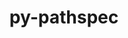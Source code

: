 ---
title: "py-pathspec"
layout: cache
categories: [package, v0.23.0]
meta: {"versions": ["0.11.1"], "compilers": ["apple-clang@=15.0.0", "cce@=15.0.1", "gcc@=11.1.0", "gcc@=11.4.0", "gcc@=13.2.0", "gcc@=7.3.1", "gcc@=7.5.0", "gcc@=9.4.0", "oneapi@=2024.2.1"], "oss": ["amzn2", "rhel8", "ubuntu18.04", "ubuntu20.04", "ubuntu22.04", "ubuntu24.04", "ventura"], "platforms": ["darwin", "linux"], "targets": ["aarch64", "neoverse_n1", "neoverse_v1", "neoverse_v2", "ppc64le", "x86_64_v3", "zen4"], "stacks": ["aws-isc", "aws-isc-aarch64", "data-vis-sdk", "e4s", "e4s-cray-rhel", "e4s-neoverse-v2", "e4s-neoverse_v1", "e4s-oneapi", "e4s-power", "ml-darwin-aarch64-mps", "ml-linux-aarch64-cpu", "ml-linux-aarch64-cuda", "ml-linux-x86_64-cpu", "ml-linux-x86_64-cuda", "ml-linux-x86_64-rocm", "radiuss", "root"], "num_specs": 22, "num_specs_by_stack": {"ml-darwin-aarch64-mps": 1, "root": 22, "aws-isc-aarch64": 2, "aws-isc": 1, "e4s-cray-rhel": 1, "radiuss": 2, "e4s-power": 2, "data-vis-sdk": 2, "e4s-neoverse_v1": 2, "e4s-neoverse-v2": 1, "e4s": 3, "e4s-oneapi": 3, "ml-linux-aarch64-cuda": 1, "ml-linux-aarch64-cpu": 1, "ml-linux-x86_64-cuda": 1, "ml-linux-x86_64-rocm": 1, "ml-linux-x86_64-cpu": 1}}
spec_details: [{"hash": "5qiiovvpkfqepx7sed4pbuccfc56d6io", "compiler": "apple-clang@=15.0.0", "versions": ["0.11.1"], "os": "ventura", "platform": "darwin", "target": "aarch64", "variants": ["build_system=python_pip"], "stacks": ["ml-darwin-aarch64-mps", "root"], "size": "-", "tarball": "https://binaries.spack.io/v0.23.0/build_cache/darwin-ventura-aarch64/apple-clang-15.0.0/py-pathspec-0.11.1/darwin-ventura-aarch64-apple-clang-15.0.0-py-pathspec-0.11.1-5qiiovvpkfqepx7sed4pbuccfc56d6io.spack"}, {"hash": "wbo2qjxjg6lqvfaeef2c7ifud63ejkr3", "compiler": "gcc@=7.3.1", "versions": ["0.11.1"], "os": "amzn2", "platform": "linux", "target": "aarch64", "variants": ["build_system=python_pip"], "stacks": ["aws-isc-aarch64", "root"], "size": "-", "tarball": "https://binaries.spack.io/v0.23.0/build_cache/linux-amzn2-aarch64/gcc-7.3.1/py-pathspec-0.11.1/linux-amzn2-aarch64-gcc-7.3.1-py-pathspec-0.11.1-wbo2qjxjg6lqvfaeef2c7ifud63ejkr3.spack"}, {"hash": "wy2lks6wdffj65cvi7l4iw4wrizjd4p3", "compiler": "gcc@=7.3.1", "versions": ["0.11.1"], "os": "amzn2", "platform": "linux", "target": "neoverse_n1", "variants": ["build_system=python_pip"], "stacks": ["aws-isc-aarch64", "root"], "size": "-", "tarball": "https://binaries.spack.io/v0.23.0/build_cache/linux-amzn2-neoverse_n1/gcc-7.3.1/py-pathspec-0.11.1/linux-amzn2-neoverse_n1-gcc-7.3.1-py-pathspec-0.11.1-wy2lks6wdffj65cvi7l4iw4wrizjd4p3.spack"}, {"hash": "uhelrugrqwvxl5rwetf54xrrwlac6ij2", "compiler": "gcc@=7.3.1", "versions": ["0.11.1"], "os": "amzn2", "platform": "linux", "target": "x86_64_v3", "variants": ["build_system=python_pip"], "stacks": ["aws-isc", "root"], "size": "-", "tarball": "https://binaries.spack.io/v0.23.0/build_cache/linux-amzn2-x86_64_v3/gcc-7.3.1/py-pathspec-0.11.1/linux-amzn2-x86_64_v3-gcc-7.3.1-py-pathspec-0.11.1-uhelrugrqwvxl5rwetf54xrrwlac6ij2.spack"}, {"hash": "vrf3bfj32msqongmv5kqxdyfwihd75y5", "compiler": "cce@=15.0.1", "versions": ["0.11.1"], "os": "rhel8", "platform": "linux", "target": "zen4", "variants": ["build_system=python_pip"], "stacks": ["e4s-cray-rhel", "root"], "size": "-", "tarball": "https://binaries.spack.io/v0.23.0/build_cache/linux-rhel8-zen4/cce-15.0.1/py-pathspec-0.11.1/linux-rhel8-zen4-cce-15.0.1-py-pathspec-0.11.1-vrf3bfj32msqongmv5kqxdyfwihd75y5.spack"}, {"hash": "walm2sqagtb7qlpfn2jkgpr7oijnjub5", "compiler": "gcc@=7.5.0", "versions": ["0.11.1"], "os": "ubuntu18.04", "platform": "linux", "target": "x86_64_v3", "variants": ["build_system=python_pip"], "stacks": ["radiuss", "root"], "size": "-", "tarball": "https://binaries.spack.io/v0.23.0/build_cache/linux-ubuntu18.04-x86_64_v3/gcc-7.5.0/py-pathspec-0.11.1/linux-ubuntu18.04-x86_64_v3-gcc-7.5.0-py-pathspec-0.11.1-walm2sqagtb7qlpfn2jkgpr7oijnjub5.spack"}, {"hash": "qiwh7gqjim42c2wsirpbnpa6lsm5qcc7", "compiler": "gcc@=7.5.0", "versions": ["0.11.1"], "os": "ubuntu18.04", "platform": "linux", "target": "x86_64_v3", "variants": ["build_system=python_pip"], "stacks": ["radiuss", "root"], "size": "-", "tarball": "https://binaries.spack.io/v0.23.0/build_cache/linux-ubuntu18.04-x86_64_v3/gcc-7.5.0/py-pathspec-0.11.1/linux-ubuntu18.04-x86_64_v3-gcc-7.5.0-py-pathspec-0.11.1-qiwh7gqjim42c2wsirpbnpa6lsm5qcc7.spack"}, {"hash": "vdzld54arg2cdlmgusvjqq4mqfxpdw2q", "compiler": "gcc@=9.4.0", "versions": ["0.11.1"], "os": "ubuntu20.04", "platform": "linux", "target": "ppc64le", "variants": ["build_system=python_pip"], "stacks": ["e4s-power", "root"], "size": "-", "tarball": "https://binaries.spack.io/v0.23.0/build_cache/linux-ubuntu20.04-ppc64le/gcc-9.4.0/py-pathspec-0.11.1/linux-ubuntu20.04-ppc64le-gcc-9.4.0-py-pathspec-0.11.1-vdzld54arg2cdlmgusvjqq4mqfxpdw2q.spack"}, {"hash": "cipgjnae2re26vgqjwkhomluj4tdvjyp", "compiler": "gcc@=9.4.0", "versions": ["0.11.1"], "os": "ubuntu20.04", "platform": "linux", "target": "ppc64le", "variants": ["build_system=python_pip"], "stacks": ["e4s-power", "root"], "size": "-", "tarball": "https://binaries.spack.io/v0.23.0/build_cache/linux-ubuntu20.04-ppc64le/gcc-9.4.0/py-pathspec-0.11.1/linux-ubuntu20.04-ppc64le-gcc-9.4.0-py-pathspec-0.11.1-cipgjnae2re26vgqjwkhomluj4tdvjyp.spack"}, {"hash": "ipgfsp6vgdvmnzhuwqcmtpmw7ugnsx7g", "compiler": "gcc@=11.1.0", "versions": ["0.11.1"], "os": "ubuntu20.04", "platform": "linux", "target": "x86_64_v3", "variants": ["build_system=python_pip"], "stacks": ["root", "data-vis-sdk"], "size": "-", "tarball": "https://binaries.spack.io/v0.23.0/build_cache/linux-ubuntu20.04-x86_64_v3/gcc-11.1.0/py-pathspec-0.11.1/linux-ubuntu20.04-x86_64_v3-gcc-11.1.0-py-pathspec-0.11.1-ipgfsp6vgdvmnzhuwqcmtpmw7ugnsx7g.spack"}, {"hash": "7vgi2gi6lozmpgcd5o4m4qnickdchpfl", "compiler": "gcc@=11.1.0", "versions": ["0.11.1"], "os": "ubuntu20.04", "platform": "linux", "target": "x86_64_v3", "variants": ["build_system=python_pip"], "stacks": ["root", "data-vis-sdk"], "size": "-", "tarball": "https://binaries.spack.io/v0.23.0/build_cache/linux-ubuntu20.04-x86_64_v3/gcc-11.1.0/py-pathspec-0.11.1/linux-ubuntu20.04-x86_64_v3-gcc-11.1.0-py-pathspec-0.11.1-7vgi2gi6lozmpgcd5o4m4qnickdchpfl.spack"}, {"hash": "zerhviecjf4ogiyi264gmsf4kvriztj4", "compiler": "gcc@=11.4.0", "versions": ["0.11.1"], "os": "ubuntu22.04", "platform": "linux", "target": "neoverse_v1", "variants": ["build_system=python_pip"], "stacks": ["e4s-neoverse_v1", "root"], "size": "-", "tarball": "https://binaries.spack.io/v0.23.0/build_cache/linux-ubuntu22.04-neoverse_v1/gcc-11.4.0/py-pathspec-0.11.1/linux-ubuntu22.04-neoverse_v1-gcc-11.4.0-py-pathspec-0.11.1-zerhviecjf4ogiyi264gmsf4kvriztj4.spack"}, {"hash": "um7ok6fkk56ca3od7h3jfqd273n3gu66", "compiler": "gcc@=11.4.0", "versions": ["0.11.1"], "os": "ubuntu22.04", "platform": "linux", "target": "neoverse_v1", "variants": ["build_system=python_pip"], "stacks": ["e4s-neoverse_v1", "root"], "size": "-", "tarball": "https://binaries.spack.io/v0.23.0/build_cache/linux-ubuntu22.04-neoverse_v1/gcc-11.4.0/py-pathspec-0.11.1/linux-ubuntu22.04-neoverse_v1-gcc-11.4.0-py-pathspec-0.11.1-um7ok6fkk56ca3od7h3jfqd273n3gu66.spack"}, {"hash": "6i75ydhyxsfqxh3pnthg42ux27x4rahe", "compiler": "gcc@=11.4.0", "versions": ["0.11.1"], "os": "ubuntu22.04", "platform": "linux", "target": "neoverse_v2", "variants": ["build_system=python_pip"], "stacks": ["e4s-neoverse-v2", "root"], "size": "-", "tarball": "https://binaries.spack.io/v0.23.0/build_cache/linux-ubuntu22.04-neoverse_v2/gcc-11.4.0/py-pathspec-0.11.1/linux-ubuntu22.04-neoverse_v2-gcc-11.4.0-py-pathspec-0.11.1-6i75ydhyxsfqxh3pnthg42ux27x4rahe.spack"}, {"hash": "zevj4buqst3wedw4i6yqj6hqxk3wcryy", "compiler": "gcc@=11.4.0", "versions": ["0.11.1"], "os": "ubuntu22.04", "platform": "linux", "target": "x86_64_v3", "variants": ["build_system=python_pip"], "stacks": ["e4s", "root"], "size": "-", "tarball": "https://binaries.spack.io/v0.23.0/build_cache/linux-ubuntu22.04-x86_64_v3/gcc-11.4.0/py-pathspec-0.11.1/linux-ubuntu22.04-x86_64_v3-gcc-11.4.0-py-pathspec-0.11.1-zevj4buqst3wedw4i6yqj6hqxk3wcryy.spack"}, {"hash": "nqfhmc7ewmanyym3m5gez7clanqh2xyh", "compiler": "gcc@=11.4.0", "versions": ["0.11.1"], "os": "ubuntu22.04", "platform": "linux", "target": "x86_64_v3", "variants": ["build_system=python_pip"], "stacks": ["e4s", "root"], "size": "-", "tarball": "https://binaries.spack.io/v0.23.0/build_cache/linux-ubuntu22.04-x86_64_v3/gcc-11.4.0/py-pathspec-0.11.1/linux-ubuntu22.04-x86_64_v3-gcc-11.4.0-py-pathspec-0.11.1-nqfhmc7ewmanyym3m5gez7clanqh2xyh.spack"}, {"hash": "igfa3rlegtj5rd6yu3f43ozhdfx6shdo", "compiler": "gcc@=11.4.0", "versions": ["0.11.1"], "os": "ubuntu22.04", "platform": "linux", "target": "x86_64_v3", "variants": ["build_system=python_pip"], "stacks": ["e4s", "root"], "size": "-", "tarball": "https://binaries.spack.io/v0.23.0/build_cache/linux-ubuntu22.04-x86_64_v3/gcc-11.4.0/py-pathspec-0.11.1/linux-ubuntu22.04-x86_64_v3-gcc-11.4.0-py-pathspec-0.11.1-igfa3rlegtj5rd6yu3f43ozhdfx6shdo.spack"}, {"hash": "64hty2lbxyflr4pxwgbe46g7vriymi7w", "compiler": "oneapi@=2024.2.1", "versions": ["0.11.1"], "os": "ubuntu22.04", "platform": "linux", "target": "x86_64_v3", "variants": ["build_system=python_pip"], "stacks": ["e4s-oneapi", "root"], "size": "-", "tarball": "https://binaries.spack.io/v0.23.0/build_cache/linux-ubuntu22.04-x86_64_v3/oneapi-2024.2.1/py-pathspec-0.11.1/linux-ubuntu22.04-x86_64_v3-oneapi-2024.2.1-py-pathspec-0.11.1-64hty2lbxyflr4pxwgbe46g7vriymi7w.spack"}, {"hash": "i5vw7cvpd4mv4cxx4y47ao33q7w7fq5j", "compiler": "oneapi@=2024.2.1", "versions": ["0.11.1"], "os": "ubuntu22.04", "platform": "linux", "target": "x86_64_v3", "variants": ["build_system=python_pip"], "stacks": ["e4s-oneapi", "root"], "size": "-", "tarball": "https://binaries.spack.io/v0.23.0/build_cache/linux-ubuntu22.04-x86_64_v3/oneapi-2024.2.1/py-pathspec-0.11.1/linux-ubuntu22.04-x86_64_v3-oneapi-2024.2.1-py-pathspec-0.11.1-i5vw7cvpd4mv4cxx4y47ao33q7w7fq5j.spack"}, {"hash": "kkm5g5aflgikhiyhrm3zfolexxn3pjlq", "compiler": "oneapi@=2024.2.1", "versions": ["0.11.1"], "os": "ubuntu22.04", "platform": "linux", "target": "x86_64_v3", "variants": ["build_system=python_pip"], "stacks": ["e4s-oneapi", "root"], "size": "-", "tarball": "https://binaries.spack.io/v0.23.0/build_cache/linux-ubuntu22.04-x86_64_v3/oneapi-2024.2.1/py-pathspec-0.11.1/linux-ubuntu22.04-x86_64_v3-oneapi-2024.2.1-py-pathspec-0.11.1-kkm5g5aflgikhiyhrm3zfolexxn3pjlq.spack"}, {"hash": "mu6dhrnvjm7ohkrqjkzr223zwch35ui3", "compiler": "gcc@=13.2.0", "versions": ["0.11.1"], "os": "ubuntu24.04", "platform": "linux", "target": "aarch64", "variants": ["build_system=python_pip"], "stacks": ["ml-linux-aarch64-cuda", "ml-linux-aarch64-cpu", "root"], "size": "-", "tarball": "https://binaries.spack.io/v0.23.0/build_cache/linux-ubuntu24.04-aarch64/gcc-13.2.0/py-pathspec-0.11.1/linux-ubuntu24.04-aarch64-gcc-13.2.0-py-pathspec-0.11.1-mu6dhrnvjm7ohkrqjkzr223zwch35ui3.spack"}, {"hash": "x22wnq6wrcllxit6d6e52ofnhkygpryx", "compiler": "gcc@=13.2.0", "versions": ["0.11.1"], "os": "ubuntu24.04", "platform": "linux", "target": "x86_64_v3", "variants": ["build_system=python_pip"], "stacks": ["ml-linux-x86_64-cuda", "ml-linux-x86_64-rocm", "ml-linux-x86_64-cpu", "root"], "size": "-", "tarball": "https://binaries.spack.io/v0.23.0/build_cache/linux-ubuntu24.04-x86_64_v3/gcc-13.2.0/py-pathspec-0.11.1/linux-ubuntu24.04-x86_64_v3-gcc-13.2.0-py-pathspec-0.11.1-x22wnq6wrcllxit6d6e52ofnhkygpryx.spack"}]
---